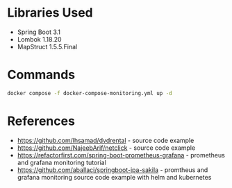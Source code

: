 # Libraries Used
* Spring Boot 3.1
* Lombok 1.18.20
* MapStruct 1.5.5.Final

# Commands

```bash
docker compose -f docker-compose-monitoring.yml up -d
```

# References
* https://github.com/lhsamad/dvdrental - source code example
* https://github.com/NajeebArif/netclick - source code example
* https://refactorfirst.com/spring-boot-prometheus-grafana - prometheus and grafana monitoring tutorial
* https://github.com/aballaci/springboot-jpa-sakila - promtheus and grafana monitoring source code example with helm and kubernetes